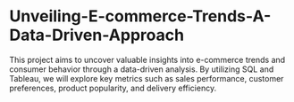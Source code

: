 # Unveiling-E-commerce-Trends-A-Data-Driven-Approach
This project aims to uncover valuable insights into e-commerce trends and consumer behavior through a data-driven analysis. By utilizing SQL and Tableau, we will explore key metrics such as sales performance, customer preferences, product popularity, and delivery efficiency. 
